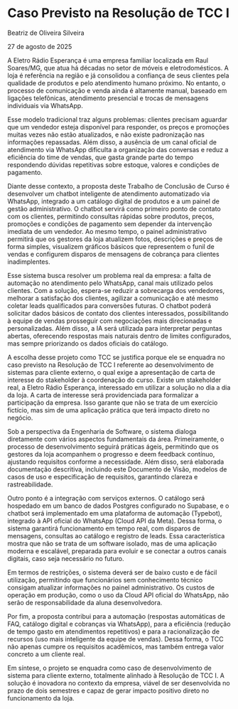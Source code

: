 # Caso Previsto na Resolução de TCC I  

Beatriz de Oliveira Silveira  

27 de agosto de 2025  

A Eletro Rádio Esperança é uma empresa familiar localizada em Raul Soares/MG, que atua há décadas no setor de móveis e eletrodomésticos. A loja é referência na região e já consolidou a confiança de seus clientes pela qualidade de produtos e pelo atendimento humano próximo. No entanto, o processo de comunicação e venda ainda é altamente manual, baseado em ligações telefônicas, atendimento presencial e trocas de mensagens individuais via WhatsApp.  

Esse modelo tradicional traz alguns problemas: clientes precisam aguardar que um vendedor esteja disponível para responder, os preços e promoções muitas vezes não estão atualizados, e não existe padronização nas informações repassadas. Além disso, a ausência de um canal oficial de atendimento via WhatsApp dificulta a organização das conversas e reduz a eficiência do time de vendas, que gasta grande parte do tempo respondendo dúvidas repetitivas sobre estoque, valores e condições de pagamento.  

Diante desse contexto, a proposta deste Trabalho de Conclusão de Curso é desenvolver um chatbot inteligente de atendimento automatizado via WhatsApp, integrado a um catálogo digital de produtos e a um painel de gestão administrativo. O chatbot servirá como primeiro ponto de contato com os clientes, permitindo consultas rápidas sobre produtos, preços, promoções e condições de pagamento sem depender da intervenção imediata de um vendedor. Ao mesmo tempo, o painel administrativo permitirá que os gestores da loja atualizem fotos, descrições e preços de forma simples, visualizem gráficos básicos que representem o funil de vendas e configurem disparos de mensagens de cobrança para clientes inadimplentes.  

Esse sistema busca resolver um problema real da empresa: a falta de automação no atendimento pelo WhatsApp, canal mais utilizado pelos clientes. Com a solução, espera-se reduzir a sobrecarga dos vendedores, melhorar a satisfação dos clientes, agilizar a comunicação e até mesmo coletar leads qualificados para conversões futuras. O chatbot poderá solicitar dados básicos de contato dos clientes interessados, possibilitando à equipe de vendas prosseguir com negociações mais direcionadas e personalizadas. Além disso, a IA será utilizada para interpretar perguntas abertas, oferecendo respostas mais naturais dentro de limites configurados, mas sempre priorizando os dados oficiais do catálogo.  

A escolha desse projeto como TCC se justifica porque ele se enquadra no caso previsto na Resolução de TCC I referente ao desenvolvimento de sistemas para cliente externo, o qual exige a apresentação de carta de interesse do stakeholder à coordenação do curso. Existe um stakeholder real, a Eletro Rádio Esperança, interessado em utilizar a solução no dia a dia da loja. A carta de interesse será providenciada para formalizar a participação da empresa. Isso garante que não se trata de um exercício fictício, mas sim de uma aplicação prática que terá impacto direto no negócio.  

Sob a perspectiva da Engenharia de Software, o sistema dialoga diretamente com vários aspectos fundamentais da área. Primeiramente, o processo de desenvolvimento seguirá práticas ágeis, permitindo que os gestores da loja acompanhem o progresso e deem feedback contínuo, ajustando requisitos conforme a necessidade. Além disso, será elaborada documentação descritiva, incluindo este Documento de Visão, modelos de casos de uso e especificação de requisitos, garantindo clareza e rastreabilidade.  

Outro ponto é a integração com serviços externos. O catálogo será hospedado em um banco de dados Postgres configurado no Supabase, e o chatbot será implementado em uma plataforma de automação (Typebot), integrado à API oficial do WhatsApp (Cloud API da Meta). Dessa forma, o sistema garantirá funcionamento em tempo real, com disparos de mensagens, consultas ao catálogo e registro de leads. Essa característica mostra que não se trata de um software isolado, mas de uma aplicação moderna e escalável, preparada para evoluir e se conectar a outros canais digitais, caso seja necessário no futuro.  

Em termos de restrições, o sistema deverá ser de baixo custo e de fácil utilização, permitindo que funcionários sem conhecimento técnico consigam atualizar informações no painel administrativo. Os custos de operação em produção, como o uso da Cloud API oficial do WhatsApp, não serão de responsabilidade da aluna desenvolvedora.  

Por fim, a proposta contribui para a automação (respostas automáticas de FAQ, catálogo digital e cobranças via WhatsApp), para a eficiência (redução de tempo gasto em atendimentos repetitivos) e para a racionalização de recursos (uso mais inteligente da equipe de vendas). Dessa forma, o TCC não apenas cumpre os requisitos acadêmicos, mas também entrega valor concreto a um cliente real.  

Em síntese, o projeto se enquadra como caso de desenvolvimento de sistema para cliente externo, totalmente alinhado à Resolução de TCC I. A solução é inovadora no contexto da empresa, viável de ser desenvolvida no prazo de dois semestres e capaz de gerar impacto positivo direto no funcionamento da loja.  

